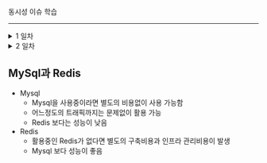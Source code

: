 동시성 이슈 학습<br>

---

<details>
  <summary>
     1 일차
  </summary>
     - Race Rondition에서 java syncronized의 문제점<br>
      syncronized 메서드는 1개의 프로세스에서 1개의 쓰레드만 접근하도록 허용한다.<br>
      즉 여러 개의 서버에서 한 번에 접근한다면 그 서버의 수만큼 접근이 가능한 것이다.<br>

- Mysql을 이용한 해결
  - Passimistic Lock
    실제로 데이터에 Lock을 걸어 데이터의 정합성을 맞춘다. <br>
    exclusive lock을 걸면 다른 트랜잭션에서는 lcok이 해제될 때 까지 접근할 수 없다.<br>
    데드락이 걸릴 수 있다.
  - Optimistic Lock
    Lock을 사용하지 않고 데이터 버전을 사용하는 방법이다. 데이터가 업데이트 될 때 읽어올 당시의 버전과 비교하여 동일하면 update 한다.<br>
    읽은 버전에서 수정사항이 생겼을 경우에 application에서 다시 조회한 후 업데이트를 실행해야한다.
  - Named Lcok
    이름을 가진 lock을 획득한 후 다른 세션은 lock이 해제될 때 까지 접근할 수 없다.<br>
    트랜잭션이 종료되어도 자동으로 lock이 해제되지 않아 별도의 명령을 수행하거나 선점 시간이 끝나야 한다.<br>
</details>

<details>
  <summary>
     2 일차
  </summary>

- Pessimistic Lock<br>
  -
    - 장점<br>
        충돌이 빈번하게 일어난다면 optimistic Lock 보다 좋은 성능을 발휘한다.<br>
        Lock을 통해 업데이트를 제어하기 때문에 데이터 정합성이 보장된다.<br>
    - 단점<br>
    Lock을 직접 걸기 때문에 성능 저하를 일으킬 수 있다.
    <br><br>
- Optimistic Lock
  - 
    - 장점<br>
      - 별도의 락을 잡지 않으므로 Pessimistic Lock 보다 성능상 이점이 있다.<br>
    - 단점<br>
      - update 실패로 인한 재시도 로직을 개발자가 직접 작성해야 한다.<br>
  
- 충돌이 빈번할 경우 Pessimistic Lock 
- 빈번하지 않을 경우 Optimistic Lock
  <br><br>
- Named Lock
  - 
  - Pessimistic Lock 과  Optimistic Lock이 엔티티에 직접 Lock을 걸었다면 Named Lock은 별도의 공간에 Lock을 걸게 된다.<br>
  - Data Source를 분리해서 사용해야함
    - 같은 데이터 소스를 사용하면 커넥션 풀이 부족해져 다른 서비스에 영향을 끼칠 수 있음.
  - 주로 분산 락을 구현할 때 사용
  - 장점 
    - 타임아웃 구현하기 쉬움
    - 데이터 삽입 정합성을 맞출 때 편리
  - 단점
    - 트랜잭션 종료시 락 해제, 세션 관리에 주의.
    - 구현 방법 복잡함.

- Redis
  - 
  - 레디스를 활용하여 동시성 문제를 활용하는 대표적인 라이브러리 2가지
      - Lettuce
        - 
        - setnx 명령어를 활용하려 분산락 구현
          - set if not exist
            - key와 value를 set 할 때 기존에 값이 없을 때만 set
          - spin lock 방식으로 retry 로직을 개발자가 구현
            - lock을 획득하려는 쓰레드가 락을 사용할 수 있는지 반복적으로 확인하면서 
            락을 획득하는 방식
      - Redisson
        - 
        - 펍섭 기반의 락 구현
          - 채널을 하나 만들고 락을 점유중인 스레드가 <br>
          획득하려는 스레드에게 해제를 알려주고<br>
          안내를 받은 스레드가 락 획득을 시도     
          - 별도의 리트라이 로직 필요 없음

- Lettuce
  - 
  - Mysql을 활용한 Named Lock과 유사하지만 세션관리에 신경을 쓰지 않는다는 점, 
   Redis를 사용한다는 점에서 차이가 있다.<br>
  - 잠점
    - 구현이 간단함
    - spring data redis를 사용하면 lettuce가 기본이기 때문에 별도의 라이브러리를 사용하지 않아도 됨
    - 단점
      - spin lock 방식으로 동시에 많은 쓰레드가 Lock 획득 대기 중이라면 redis에 부하를 줄 수 있다.
        - thread.sleep()을 통해 텀을 줄 수 있음.
- Redisson
  - 
  - Reddison은 자신이 점유하고 있는 Lock을 해지할 때 채널에  획득하려는 채널에 Lock 사용 해제 메세지를 보내 Lock을 사용할 수 있도록 한다.<br>
  - Lock 획득을 대기하던 쓰레드들은 메세지 확인 후 Lock 획득을 시도한다.<br>
  - Reddison은 Lettuce와 다르게 메세지를 수신했을 때 Lock 획득을 시도하기 때문에 Redis의 부하를 줄일 수 있다.<br>
  - 장점
    - pub-sub 기반의 구현이기 때문에 Lettuce와 비교해 부하가 적음
  - 단점
    - 구현이 복잡하고 별도의 라이브러리 필요함
    - 라이브러리에 대한 학습이 별도로 필요함
    <br><br>
- 재시도가 필요하지 않은 lock은 Lettuce 활용
- 재시도가 필요한 경우 Redisson 활용
</details>

MySql과 Redis
- 
- Mysql
  - Mysql을 사용중이라면 별도의 비용없이 사용 가능함
  - 어느정도의 트래픽까지는 문제없이 활용 가능
  - Redis 보다는 성능이 낮음
- Redis
  - 활용중인 Redis가 없다면 별도의 구축비용과 인프라 관리비용이 발생
  - Mysql 보다 성능이 좋음

